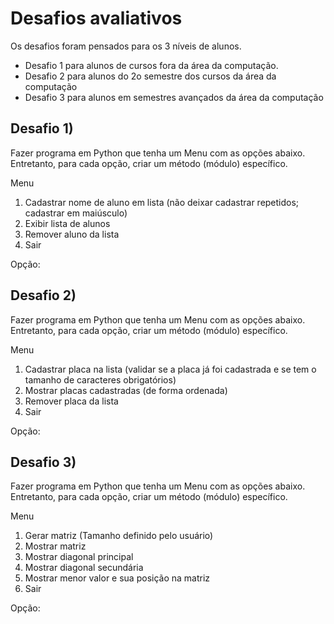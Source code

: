 # Desafios avaliativos
Os desafios foram pensados para os 3 níveis de alunos. 

- Desafio 1 para alunos de cursos fora da área da computação.
- Desafio 2 para alunos do 2o semestre dos cursos da área da computação
- Desafio 3 para alunos em semestres avançados da área da computação

## Desafio 1)
Fazer programa em Python que tenha um Menu com as opções abaixo. Entretanto, para cada opção, criar um método (módulo) específico.

Menu
  1) Cadastrar nome de aluno em lista (não deixar cadastrar repetidos; cadastrar em maiúsculo)
  2) Exibir lista de alunos
  3) Remover aluno da lista
  4) Sair

Opção:

## Desafio 2)
Fazer programa em Python que tenha um Menu com as opções abaixo. Entretanto, para cada opção, criar um método (módulo) específico.

Menu
  1) Cadastrar placa na lista (validar se a placa já foi cadastrada e se tem o tamanho de caracteres obrigatórios)
  2) Mostrar placas cadastradas (de forma ordenada)
  3) Remover placa da lista
  4) Sair

Opção: 

## Desafio 3)
Fazer programa em Python que tenha um Menu com as opções abaixo. Entretanto, para cada opção, criar um método (módulo) específico.

Menu
  1) Gerar matriz (Tamanho definido pelo usuário)
  2) Mostrar matriz
  3) Mostrar diagonal principal
  4) Mostrar diagonal secundária
  5) Mostrar menor valor e sua posição na matriz
  6) Sair

Opção: 
